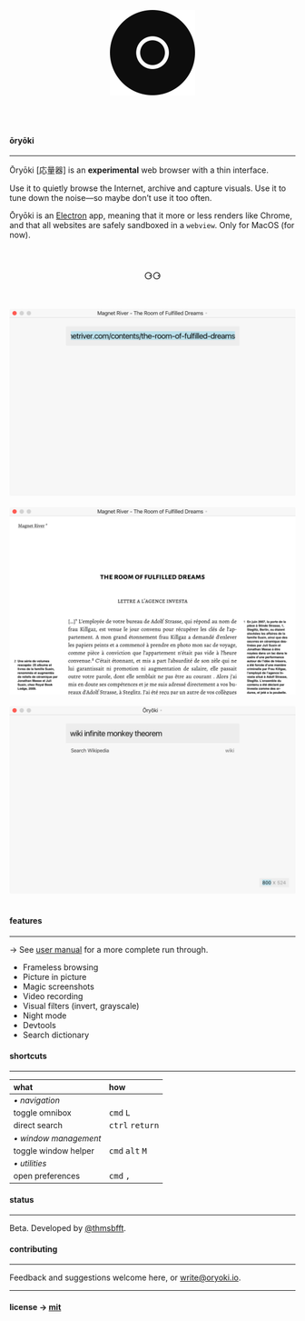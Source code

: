 <p align='center'>
  <img src='./icon.png' width='150'/>
</p>

<br /><br />

#### ōryōki

---

Ōryōki [応量器] is an **experimental** web browser with a thin interface.

Use it to quietly browse the Internet, archive and capture visuals. Use it to tune down the noise—so maybe don’t use it too often.

Ōryōki is an [Electron](https://electron.atom.io/) app, meaning that it more or less renders like Chrome, and that all websites are safely sandboxed in a `webview`. Only for MacOS (for now).

<br />

<h3 align='center'>⚆⚆</h3>

<br />

<p align='center'>
	<img src='./oryoki-1.png' width='800'/>
	<br /><br />
	<img src='./oryoki-2.png' width='800'/>
	<br /><br />
	<img src='./oryoki-3.png' width='800'/>
	<br /><br />
</p>

#### features

---

→ See [user manual](https://github.com/thmsbfft/oryoki/blob/master/USER-MANUAL.md) for a more complete run through.

* Frameless browsing
* Picture in picture
* Magic screenshots
* Video recording
* Visual filters (invert, grayscale)
* Night mode
* Devtools
* Search dictionary

#### shortcuts

---

| what                               | how                                              |
| :----------------------------------| :------------------------------------------------|
| *• navigation*                       |                                                  |
| toggle omnibox                     | <kbd>cmd</kbd> <kbd>L</kbd>                      |
| direct search                      | <kbd>ctrl</kbd> <kbd>return</kbd>                |
| *• window management*                |                                                  |
| toggle window helper               | <kbd>cmd</kbd> <kbd>alt</kbd> <kbd>M</kbd>       |
| *• utilities*                        |                                                  |
| open preferences                   | <kbd>cmd</kbd> <kbd>,</kbd>                      |

#### status

---

Beta. Developed by [@thmsbfft](https://twitter.com/thmsbfft).

#### contributing

---

Feedback and suggestions welcome here, or write@oryoki.io.

---

#### license → [mit](LICENSE.md)